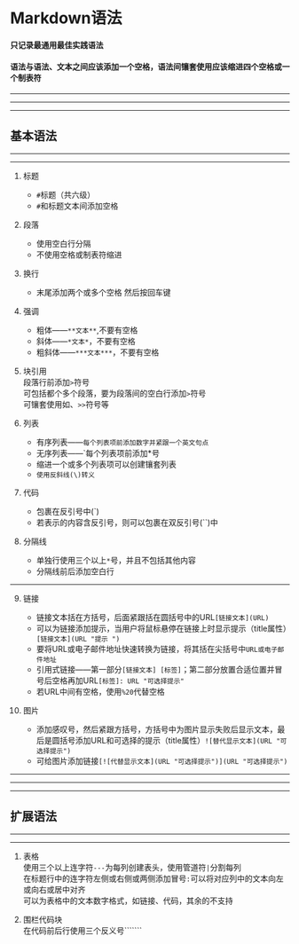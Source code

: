 # **Markdown语法**  
 
#### 只记录最通用最佳实践语法  
  
#### 语法与语法、文本之间应该添加一个空格，语法间镶套使用应该缩进四个空格或一个制表符

****** 
******
******
    
## **基本语法**  
  
******
******  

1. 标题  
	* `#`标题（共六级）  
	* `#`和标题文本间添加空格  

2. 段落  
	* 使用空白行分隔  
	* 不使用空格或制表符缩进  

3. 换行  
	* 末尾添加两个或多个空格 然后按回车键  

4. 强调  
	* 粗体——`**文本**`,不要有空格  
	* 斜体——`*文本*`，不要有空格  
	* 粗斜体——`***文本***`，不要有空格  

5. 块引用  
	段落行前添加`>`符号  
	可包括都个多个段落，要为段落间的空白行添加`>`符号  
	可镶套使用如、`>>`符号等  

6. 列表    
	* 有序列表——`每个列表项前添加数字并紧跟一个英文句点`  
	* 无序列表——`每个列表项前添加*号   
	* 缩进一个或多个列表项可以创建镶套列表  
	* `使用反斜线(\)转义`  

7. 代码  
	* 包裹在反引号中(`)  
	* 若表示的内容含反引号，则可以包裹在双反引号(``)中    

8. 分隔线  
	* 单独行使用三个以上`*`号，并且不包括其他内容  
	* 分隔线前后添加空白行 
 
******

9. 链接  
	* 链接文本括在方括号，后面紧跟括在圆括号中的URL`[链接文本](URL)`  
	* 可以为链接添加提示，当用户将鼠标悬停在链接上时显示提示（title属性）`[链接文本](URL "提示 ")`   
	* 要将URL或电子邮件地址快速转换为链接，将其括在尖括号中`URL或电子邮件地址`   
	* 引用式链接——第一部分`[链接文本] [标签]`；第二部分放置合适位置并冒号后空格再加URL`[标签]: URL "可选择提示"`  
	* 若URL中间有空格，使用`%20`代替空格  

10. 图片  
	* 添加感叹号，然后紧跟方括号，方括号中为图片显示失败后显示文本，最后是圆括号添加URL和可选择的提示（title属性）`![替代显示文本](URL "可选择提示")`    
	* 可给图片添加链接`[![代替显示文本](URL "可选择提示")](URL "可选择提示")`  


******
****** 
******

## **扩展语法**  

******
******  

1. 表格  
	使用三个以上连字符`---`为每列创建表头，使用管道符`|`分割每列   
	在标题行中的连字符左侧或右侧或两侧添加冒号`:`可以将对应列中的文本向左或向右或居中对齐   
	可以为表格中的文本数字格式，如链接、代码，其余的不支持	  

2. 围栏代码块  
	在代码前后行使用三个反义号``\`\`\```
	    
    
     	

















